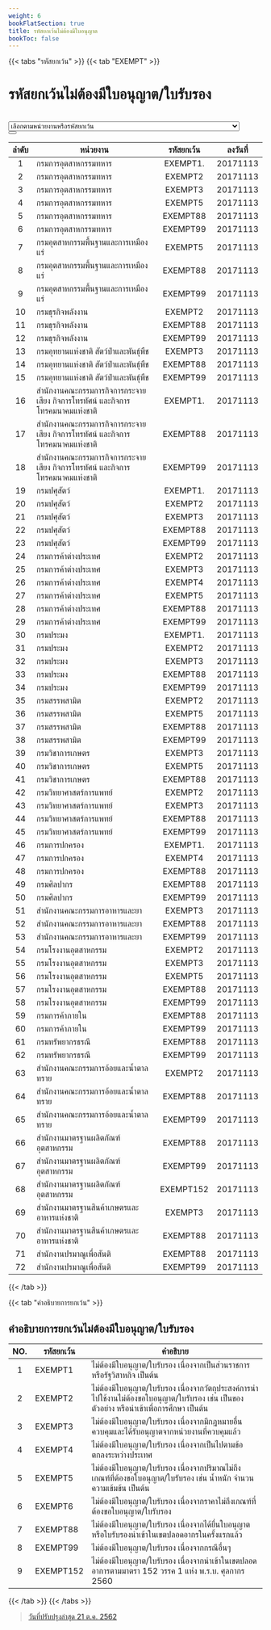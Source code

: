 ```yaml
---
weight: 6
bookFlatSection: true
title: รหัสยกเว้นไม่ต้องมีใบอนุญาต
bookToc: false
---
```



{{< tabs "รหัสยกเว้น" >}}
{{< tab "EXEMPT" >}}

รหัสยกเว้นไม่ต้องมีใบอนุญาต/ใบรับรอง
=====

 <link rel="stylesheet" href="https://maxcdn.bootstrapcdn.com/bootstrap/4.4.1/css/bootstrap.min.css">
<script src="https://ajax.googleapis.com/ajax/libs/jquery/3.4.1/jquery.min.js"></script>
<script src="https://cdnjs.cloudflare.com/ajax/libs/popper.js/1.16.0/umd/popper.min.js"></script>
<script src="https://maxcdn.bootstrapcdn.com/bootstrap/4.4.1/js/bootstrap.min.js"></script>
<link rel="stylesheet" href="https://use.fontawesome.com/releases/v5.7.0/css/all.css" integrity="sha384-lZN37f5QGtY3VHgisS14W3ExzMWZxybE1SJSEsQp9S+oqd12jhcu+A56Ebc1zFSJ" crossorigin="anonymous">
<div class="container-fluid">
<br>
<div class="input-group mb-3">
  <select name="select" class="custom-select col-sm-7 border-danger" id="myInput">
      <option value=""selected>เลือกตามหน่วยงานหรือรหัสยกเว้น</option>
      <option value='กรมการอุตสาหกรรมทหาร'>กรมการอุตสาหกรรมทหาร</option>
<option value='กรมปศุสัตว์'>กรมปศุสัตว์</option>
<option value='สำนักงานคณะกรรมการกิจการกระจายเสียง กิจการโทรทัศน์ และกิจการโทรคมนาคมแห่งชาติ'>สำนักงานคณะกรรมการกิจการกระจายเสียง กิจการโทรทัศน์ และกิจการโทรคมนาคมแห่งชาติ</option>
<option value='กรมการปกครอง'>กรมการปกครอง</option>
<option value='กรมประมง'>กรมประมง</option>
<option value='สำนักงานมาตรฐานผลิตภัณฑ์อุตสาหกรรม'>สำนักงานมาตรฐานผลิตภัณฑ์อุตสาหกรรม</option>
<option value='สำนักงานคณะกรรมการอ้อยและน้ำตาลทราย'>สำนักงานคณะกรรมการอ้อยและน้ำตาลทราย</option>
<option value='กรมการค้าต่างประเทศ'>กรมการค้าต่างประเทศ</option>
<option value='กรมสรรพสามิต'>กรมสรรพสามิต</option>
<option value='กรมวิทยาศาสตร์การแพทย์'>กรมวิทยาศาสตร์การแพทย์</option>
<option value='กรมธุรกิจพลังงาน'>กรมธุรกิจพลังงาน</option>
<option value='กรมโรงงานอุตสาหกรรม'>กรมโรงงานอุตสาหกรรม</option>
<option value='สำนักงานมาตรฐานสินค้าเกษตรและอาหารแห่งชาติ'>สำนักงานมาตรฐานสินค้าเกษตรและอาหารแห่งชาติ</option>
<option value='สำนักงานคณะกรรมการอาหารและยา'>สำนักงานคณะกรรมการอาหารและยา</option>
<option value='กรมวิชาการเกษตร'>กรมวิชาการเกษตร</option>
<option value='กรมอุทยานแห่งชาติ สัตว์ป่าและพันธุ์พืช'>กรมอุทยานแห่งชาติ สัตว์ป่าและพันธุ์พืช</option>
<option value='กรมอุตสาหกรรมพื้นฐานและการเหมืองแร่'>กรมอุตสาหกรรมพื้นฐานและการเหมืองแร่</option>
<option value='กรมทรัพยากรธรณี'>กรมทรัพยากรธรณี</option>
<option value='กรมการค้าภายใน'>กรมการค้าภายใน</option>
<option value='กรมศิลปากร'>กรมศิลปากร</option>
<option value='สำนักงานปรมาณูเพื่อสันติ'>สำนักงานปรมาณูเพื่อสันติ</option>
<option value='EXEMPT1.'>EXEMPT1.</option>
<option value='EXEMPT152'>EXEMPT152</option>
<option value='EXEMPT2'>EXEMPT2</option>
<option value='EXEMPT3'>EXEMPT3</option>
<option value='EXEMPT4'>EXEMPT4</option>
<option value='EXEMPT5'>EXEMPT5</option>
<option value='EXEMPT88'>EXEMPT88</option>
<option value='EXEMPT99'>EXEMPT99</option>
        </select>        
    <div class="input-group-append">
      <button class="btn btn-danger sm-3" type="button">
        <i class="fa fa-search text-white "></i>
      </button>
    </div>
  </div>

| ลำดับ |หน่วยงาน |รหัสยกเว้น |ลงวันที่ |
|:-----:|----------|:---------:|:----------:|
| 1 |กรมการอุตสาหกรรมทหาร |EXEMPT1. |20171113 |
| 2 |กรมการอุตสาหกรรมทหาร |EXEMPT2 |20171113 |
| 3 |กรมการอุตสาหกรรมทหาร |EXEMPT3 |20171113 |
| 4 |กรมการอุตสาหกรรมทหาร |EXEMPT5 |20171113 |
| 5 |กรมการอุตสาหกรรมทหาร |EXEMPT88 |20171113 |
| 6 |กรมการอุตสาหกรรมทหาร |EXEMPT99 |20171113 |
| 7 |กรมอุตสาหกรรมพื้นฐานและการเหมืองแร่ |EXEMPT5 |20171113 |
| 8 |กรมอุตสาหกรรมพื้นฐานและการเหมืองแร่ |EXEMPT88 |20171113 |
| 9 |กรมอุตสาหกรรมพื้นฐานและการเหมืองแร่ |EXEMPT99 |20171113 |
| 10 |กรมธุรกิจพลังงาน |EXEMPT2 |20171113 |
| 11 |กรมธุรกิจพลังงาน |EXEMPT88 |20171113 |
| 12 |กรมธุรกิจพลังงาน |EXEMPT99 |20171113 |
| 13 |กรมอุทยานแห่งชาติ สัตว์ป่าและพันธุ์พืช |EXEMPT3 |20171113 |
| 14 |กรมอุทยานแห่งชาติ สัตว์ป่าและพันธุ์พืช |EXEMPT88 |20171113 |
| 15 |กรมอุทยานแห่งชาติ สัตว์ป่าและพันธุ์พืช |EXEMPT99 |20171113 |
| 16 |สำนักงานคณะกรรมการกิจการกระจายเสียง กิจการโทรทัศน์ และกิจการโทรคมนาคมแห่งชาติ |EXEMPT1. |20171113 |
| 17 |สำนักงานคณะกรรมการกิจการกระจายเสียง กิจการโทรทัศน์ และกิจการโทรคมนาคมแห่งชาติ |EXEMPT88 |20171113 |
| 18 |สำนักงานคณะกรรมการกิจการกระจายเสียง กิจการโทรทัศน์ และกิจการโทรคมนาคมแห่งชาติ |EXEMPT99 |20171113 |
| 19 |กรมปศุสัตว์ |EXEMPT1. |20171113 |
| 20 |กรมปศุสัตว์ |EXEMPT2 |20171113 |
| 21 |กรมปศุสัตว์ |EXEMPT3 |20171113 |
| 22 |กรมปศุสัตว์ |EXEMPT88 |20171113 |
| 23 |กรมปศุสัตว์ |EXEMPT99 |20171113 |
| 24 |กรมการค้าต่างประเทศ |EXEMPT2 |20171113 |
| 25 |กรมการค้าต่างประเทศ |EXEMPT3 |20171113 |
| 26 |กรมการค้าต่างประเทศ |EXEMPT4 |20171113 |
| 27 |กรมการค้าต่างประเทศ |EXEMPT5 |20171113 |
| 28 |กรมการค้าต่างประเทศ |EXEMPT88 |20171113 |
| 29 |กรมการค้าต่างประเทศ |EXEMPT99 |20171113 |
| 30 |กรมประมง |EXEMPT1. |20171113 |
| 31 |กรมประมง |EXEMPT2 |20171113 |
| 32 |กรมประมง |EXEMPT3 |20171113 |
| 33 |กรมประมง |EXEMPT88 |20171113 |
| 34 |กรมประมง |EXEMPT99 |20171113 |
| 35 |กรมสรรพสามิต |EXEMPT2 |20171113 |
| 36 |กรมสรรพสามิต |EXEMPT5 |20171113 |
| 37 |กรมสรรพสามิต |EXEMPT88 |20171113 |
| 38 |กรมสรรพสามิต |EXEMPT99 |20171113 |
| 39 |กรมวิชาการเกษตร |EXEMPT3 |20171113 |
| 40 |กรมวิชาการเกษตร |EXEMPT5 |20171113 |
| 41 |กรมวิชาการเกษตร |EXEMPT88 |20171113 |
| 42 |กรมวิทยาศาสตร์การแพทย์ |EXEMPT2 |20171113 |
| 43 |กรมวิทยาศาสตร์การแพทย์ |EXEMPT3 |20171113 |
| 44 |กรมวิทยาศาสตร์การแพทย์ |EXEMPT88 |20171113 |
| 45 |กรมวิทยาศาสตร์การแพทย์ |EXEMPT99 |20171113 |
| 46 |กรมการปกครอง |EXEMPT1. |20171113 |
| 47 |กรมการปกครอง |EXEMPT4 |20171113 |
| 48 |กรมการปกครอง |EXEMPT88 |20171113 |
| 49 |กรมศิลปากร |EXEMPT88 |20171113 |
| 50 |กรมศิลปากร |EXEMPT99 |20171113 |
| 51 |สำนักงานคณะกรรมการอาหารและยา |EXEMPT3 |20171113 |
| 52 |สำนักงานคณะกรรมการอาหารและยา |EXEMPT88 |20171113 |
| 53 |สำนักงานคณะกรรมการอาหารและยา |EXEMPT99 |20171113 |
| 54 |กรมโรงงานอุตสาหกรรม |EXEMPT2 |20171113 |
| 55 |กรมโรงงานอุตสาหกรรม |EXEMPT3 |20171113 |
| 56 |กรมโรงงานอุตสาหกรรม |EXEMPT5 |20171113 |
| 57 |กรมโรงงานอุตสาหกรรม |EXEMPT88 |20171113 |
| 58 |กรมโรงงานอุตสาหกรรม |EXEMPT99 |20171113 |
| 59 |กรมการค้าภายใน |EXEMPT88 |20171113 |
| 60 |กรมการค้าภายใน |EXEMPT99 |20171113 |
| 61 |กรมทรัพยากรธรณี |EXEMPT88 |20171113 |
| 62 |กรมทรัพยากรธรณี |EXEMPT99 |20171113 |
| 63 |สำนักงานคณะกรรมการอ้อยและน้ำตาลทราย |EXEMPT2 |20171113 |
| 64 |สำนักงานคณะกรรมการอ้อยและน้ำตาลทราย |EXEMPT88 |20171113 |
| 65 |สำนักงานคณะกรรมการอ้อยและน้ำตาลทราย |EXEMPT99 |20171113 |
| 66 |สำนักงานมาตรฐานผลิตภัณฑ์อุตสาหกรรม |EXEMPT88 |20171113 |
| 67 |สำนักงานมาตรฐานผลิตภัณฑ์อุตสาหกรรม |EXEMPT99 |20171113 |
| 68 |สำนักงานมาตรฐานผลิตภัณฑ์อุตสาหกรรม |EXEMPT152 |20171113 |
| 69 |สำนักงานมาตรฐานสินค้าเกษตรและอาหารแห่งชาติ |EXEMPT3 |20171113 |
| 70 |สำนักงานมาตรฐานสินค้าเกษตรและอาหารแห่งชาติ |EXEMPT88 |20171113 |
| 71 |สำนักงานปรมาณูเพื่อสันติ |EXEMPT88 |20171113 |
| 72 |สำนักงานปรมาณูเพื่อสันติ |EXEMPT99 |20171113 |


</div>
{{< /tab >}}

{{< tab "คำอธิบายการยกเว้น" >}}
## คำอธิบายการยกเว้นไม่ต้องมีใบอนุญาต/ใบรับรอง

| NO. |รหัสยกเว้น |คำอธิบาย |
|:------:|----------|----------|
|  1 |EXEMPT1 |ไม่ต้องมีใบอนุญาต/ใบรับรอง เนื่องจากเป็นส่วนราชการ หรือรัฐวิสาหกิจ เป็นต้น |
|  2 |EXEMPT2 |ไม่ต้องมีใบอนุญาต/ใบรับรอง เนื่องจากวัตถุประสงค์การนำไปใช้งานไม่ต้องขอใบอนุญาต/ใบรับรอง เช่น เป็นของตัวอย่าง หรือนำเข้าเพื่อการศึกษา เป็นต้น |
|  3 |EXEMPT3 |ไม่ต้องมีใบอนุญาต/ใบรับรอง เนื่องจากมีกฎหมายอื่นควบคุมและได้รับอนุญาตจากหน่วยงานที่ควบคุมแล้ว |
|  4 |EXEMPT4 |ไม่ต้องมีใบอนุญาต/ใบรับรอง เนื่องจากเป็นไปตามข้อตกลงระหว่างประเทศ |
|  5 |EXEMPT5 |ไม่ต้องมีใบอนุญาต/ใบรับรอง เนื่องจากปริมาณไม่ถึงเกณฑ์ที่ต้องขอใบอนุญาต/ใบรับรอง เช่น น้ำหนัก จำนวน ความเข้มข้น เป็นต้น |
|  6 |EXEMPT6 |ไม่ต้องมีใบอนุญาต/ใบรับรอง เนื่องจากราคาไม่ถึงเกณฑ์ที่ต้องขอใบอนุญาต/ใบรับรอง |
|  7 |EXEMPT88 |ไม่ต้องมีใบอนุญาต/ใบรับรอง เนื่องจากได้ยื่นใบอนุญาตหรือใบรับรองนำเข้าในเขตปลอดอากรในครั้งแรกแล้ว |
|  8 |EXEMPT99 |ไม่ต้องมีใบอนุญาต/ใบรับรอง เนื่องจากกรณีอื่นๆ |
|  9 |EXEMPT152 |ไม่ต้องมีใบอนุญาต/ใบรับรอง เนื่องจากนำเข้าในเขตปลอดอาการตามมาตรา 152 วรรค 1 แห่ง พ.ร.บ. ศุลกากร 2560 |
{{< /tab >}}
{{< /tabs >}}


<script>
    function filterTable(event){
    var filter = event.target.value.toUpperCase();
    var rows = document.querySelector(".markdown table tbody").rows;
    
    for (var i = 0; i < rows.length; i++) {
        var firstCol = rows[i].cells[1].textContent.toUpperCase();
        var secondCol = rows[i].cells[2].textContent.toUpperCase();
        if (firstCol.indexOf(filter) !== -1 || secondCol.indexOf(filter) !== -1) {
            rows[i].style.display = "";
        } else {
            rows[i].style.display = "none";
        }      
    }}
    document.querySelector('#myInput').addEventListener('change', filterTable, false);
</script>


> [วันที่ปรับปรุงล่าสุด 21 ต.ค. 2562](http://www.customs.go.th/list_multi_tab.php?link=list_xdownload.php&left_menu=nmenu_esevice_160901_01&ini_tab=nmenu_esevice_160901_01&ini_content=permitted_and_certificate_02&order_by=co_last_update_datetime&sort_type=0&&tab=nmenu_esevice_160901_01_160901_02&xleft_menu=nmenu_esevice_160901_01_160901_02)

